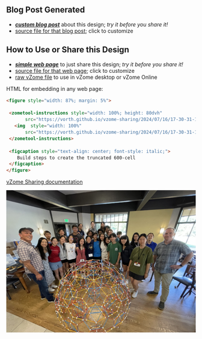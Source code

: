 
## Blog Post Generated

 - [***custom blog post***](<https://vorth.github.io/vzome-sharing/2024/07/16/Truncated-600-Cell-17-30-31-122Z.html>) about this design; *try it before you share it!*
 - [source file for that blog post](<https://github.com/vorth/vzome-sharing/edit/main/_posts/2024-07-16-Truncated-600-Cell-17-30-31-122Z.md>); click to customize
 


## How to Use or Share this Design

 - [***simple web page***](<https://vorth.github.io/vzome-sharing/2024/07/16/17-30-31-122Z-Truncated-600-Cell/>) to just share this design; *try it before you share it!*
 - [source file for that web page](<https://github.com/vorth/vzome-sharing/edit/main/2024/07/16/17-30-31-122Z-Truncated-600-Cell/index.md>); click to customize
 - [raw vZome file](<https://raw.githubusercontent.com/vorth/vzome-sharing/main/2024/07/16/17-30-31-122Z-Truncated-600-Cell/Truncated-600-Cell.vZome>) to use in vZome desktop or vZome Online
 
 HTML for embedding in any web page:
 ```html
<figure style="width: 87%; margin: 5%">
  
  <zometool-instructions style="width: 100%; height: 80dvh"
        src="https://vorth.github.io/vzome-sharing/2024/07/16/17-30-31-122Z-Truncated-600-Cell/Truncated-600-Cell.vZome" >
    <img  style="width: 100%"
        src="https://vorth.github.io/vzome-sharing/2024/07/16/17-30-31-122Z-Truncated-600-Cell/SUMaC-600-cell.jpg" >
  </zometool-instructions>

  <figcaption style="text-align: center; font-style: italic;">
     Build steps to create the truncated 600-cell
  </figcaption>
</figure>

 ```

[vZome Sharing documentation](https://vzome.github.io/vzome/sharing.html#how-it-works)

![Image](<SUMaC-600-cell.jpg>)

